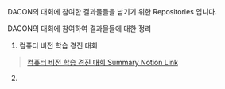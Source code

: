 DACON의 대회에 참여한 결과물들을 남기기 위한 Repositories 입니다.

DACON의 대회에 참여하여 결과물들에 대한 정리

1. 컴퓨터 비전 학습 경진 대회
> [컴퓨터 비전 학습 경진 대회 Summary Notion Link](https://www.notion.so/DACON-602f938ba9714f4f89f77b8304b3b487)

2. 
